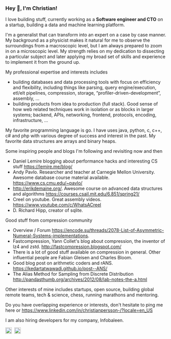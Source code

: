 ### Hey 👋, I'm Christian!

I love building stuff, currently working as a **Software engineer and CTO** on a startup, building a data and machine learning platform. 

I'm a generalist that can transform into an expert on a case by case manner. My background as a physicist makes it natural for me to observe the surroundings from a macroscopic level, but I am always prepared to zoom in on a microscopic level. My strength relies on my dedication to dissecting a particular subject and later applying my broad set of skills and experience to implement it from the ground up. 

My professional expertise and interests includes
* building databases and data processing tools with focus on efficiency and flexibility, including things like parsing, query engine/execution, etl/elt pipelines, compression, storage, “profiler-driven-development”, assembly, ...
* building products from idea to production (full stack). Good sense of how web related techniques work in isolation or as blocks in larger systems; backend, APIs,  networking, frontend, protocols, encoding, infrastructure, …

My favorite programming language is go. I have uses java, python, c, c++, c# and php with various degree of success and interest in the past. 
My favorite data structures are arrays and binary heaps. 

Some inspiring people and blogs I'm following and revisiting now and then
* Daniel Lemire blogging about performance hacks and interesting CS stuff https://lemire.me/blog/
* Andy Pavlo. Researcher and teacher at Carnegie Mellon University. Awesome database course material available. https://www.cs.cmu.edu/~pavlo/
* http://erikdemaine.org/. Awesome course on advanced data structures and algorithms https://courses.csail.mit.edu/6.851/spring21/
* Creel on youtube. Great assembly videos. https://www.youtube.com/c/WhatsACreel
* D. Richard Hipp, creator of sqlite. 

Good stuff from compression community
* Overview / Forum https://encode.su/threads/2078-List-of-Asymmetric-Numeral-Systems-implementations. 
* Fastcompression, Yann Collet's blog about compression, the inventor of lz4 and zstd. http://fastcompression.blogspot.com/ 
* There is a lot of good stuff available on compression in general. Other influential people are Fabian Gleisen and Charles Bloom. 
* Good blog post on arithmetic coders and rANS. https://kedartatwawadi.github.io/post--ANS/ 
* The Alias Method for Sampling from Discrete Distribution http://pandasthumb.org/archives/2012/08/lab-notes-the-a.html

Other interests of mine includes startups, open source, building global remote teams, tech & science, chess, running marathons and mentoring. 

Do you have overlapping experience or interests, don't hesitate to ping me here or https://www.linkedin.com/in/christianpersson-/?locale=en_US

I am also hiring developers for my company, Infobaleen. 


<a href="https://www.linkedin.com/in/christianpersson-/?locale=en_US" target="blank"><img align="center" src="https://cdn-icons-png.flaticon.com/512/174/174857.png" alt="christian-persson" height="20" width="20"/></a>&nbsp;
<img align="center" src="https://img.shields.io/github/stars/ajzo90?style=social" alt="christian-persson" height="20"/>
